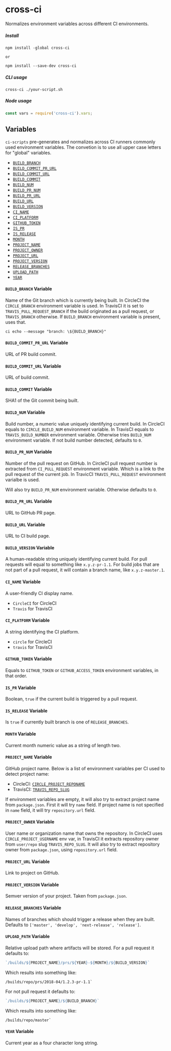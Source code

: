 # cross-ci

Normalizes environment variables across different CI environments.

##### Install

```
npm install -global cross-ci

or

npm install --save-dev cross-ci
```

##### CLI usage

```
cross-ci ./your-script.sh
```

##### Node usage

```js
const vars = require('cross-ci').vars;
```

## Variables

`ci-scripts` pre-generates and normalizes across CI runners commonly used environment variables.
The convetion is to use all upper case letters for "global" variables.

- [`BUILD_BRANCH`](#build_branch-variable)
- [`BUILD_COMMIT_PR_URL`](#build_commit_pr_url-variable)
- [`BUILD_COMMIT_URL`](#build_commit_url-variable)
- [`BUILD_COMMIT`](#build_commit-variable)
- [`BUILD_NUM`](#build_num-variable)
- [`BUILD_PR_NUM`](#build_pr_num-variable)
- [`BUILD_PR_URL`](#build_pr_url-variable)
- [`BUILD_URL`](#build_url-variable)
- [`BUILD_VERSION`](#build_version-variable)
- [`CI_NAME`](#ci_name-variable)
- [`CI_PLATFORM`](#ci_platform-variable)
- [`GITHUB_TOKEN`](#github_token-variable)
- [`IS_PR`](#is_pr-variable)
- [`IS_RELEASE`](#is_release-variable)
- [`MONTH`](#month-variable)
- [`PROJECT_NAME`](#project_name-variable)
- [`PROJECT_OWNER`](#project_owner-variable)
- [`PROJECT_URL`](#project_url-variable)
- [`PROJECT_VERSION`](#project_version-variable)
- [`RELEASE_BRANCHES`](#release_branches-variable)
- [`UPLOAD_PATH`](#upload_path-variable)
- [`YEAR`](#year-variable)






#### `BUILD_BRANCH` Variable



Name of the Git branch which is currently being built.
In CircleCI the `CIRCLE_BRANCH` environment variable is used.
In TravisCI it is set to `TRAVIS_PULL_REQUEST_BRANCH` if the build originated
as a pull request, or `TRAVIS_BRANCH` otherwise.
If `BUILD_BRANCH` environment variable is present, uses that.

```shell
ci echo --message "branch: \${BUILD_BRANCH}"
```



#### `BUILD_COMMIT_PR_URL` Variable

URL of PR build commit.



#### `BUILD_COMMIT_URL` Variable

URL of build commit.



#### `BUILD_COMMIT` Variable



SHA1 of the Git commit being built.



#### `BUILD_NUM` Variable

Build number, a numeric value uniquely identifying current build.
In CircleCI equals to `CIRCLE_BUILD_NUM` environment variable.
In TravisCI equals to `TRAVIS_BUILD_NUMBER` environment variable.
Otherwise tries `BUILD_NUM` environment variable.
If not build number detected, defaults to `0`.



#### `BUILD_PR_NUM` Variable

Number of the pull request on GitHub.
In CircleCI pull request number is extracted from `CI_PULL_REQUEST` environment variable.
Which is a link to the pull request of the current job.
In TravicCI `TRAVIS_PULL_REQUEST` environment varialbe is used.


Will also try `BUILD_PR_NUM` environment variable.
Otherwise defaults to `0`.



#### `BUILD_PR_URL` Variable

URL to GitHub PR page.



#### `BUILD_URL` Variable

URL to CI build page.



#### `BUILD_VERSION` Variable

A human-readable string uniquely identifying current build.
For pull requests will equal to something like `x.y.z-pr-1.1`.
For build jobs that are not part of a pull request,
it will contain a branch name, like `x.y.z-master.1`.



#### `CI_NAME` Variable

A user-friendly CI display name.

- `CircleCI` for CircleCI
- `Travis` for TravisCI



#### `CI_PLATFORM` Variable

A string identifying the CI platform.

- `circle` for CircleCI
- `travis` for TravisCI



#### `GITHUB_TOKEN` Variable

Equals to `GITHUB_TOKEN` or `GITHUB_ACCESS_TOKEN` environment variables, in that order.



#### `IS_PR` Variable

Boolean, `true` if the current build is triggered by a pull request.



#### `IS_RELEASE` Variable

Is `true` if currently built branch is one of `RELEASE_BRANCHES`.



#### `MONTH` Variable

Current month numeric value as a string of length two.



#### `PROJECT_NAME` Variable



GitHub project name. Below is a list of environment variables per CI used to
detect project name:

- CircleCI: [`CIRCLE_PROJECT_REPONAME`](https://circleci.com/docs/1.0/environment-variables/#build-details)
- TravisCI: [`TRAVIS_REPO_SLUG`](https://docs.travis-ci.com/user/environment-variables/)

If environment variables are empty, it will also try to extract
project name from `package.json`. First it will try `name` field.
If project name is not specified in `name` field, it will
try `repository.url` field.



#### `PROJECT_OWNER` Variable



User name or organization name that owns the repository. In CircleCI uses
`CIRCLE_PROJECT_USERNAME` env var, in TravisCI it extracts repository
owner from `user/repo` slug `TRAVIS_REPO_SLUG`. It will also try to extract
repository owner from `package.json`, using `repository.url` field.



#### `PROJECT_URL` Variable

Link to project on GitHub.



#### `PROJECT_VERSION` Variable

Semver version of your project. Taken from `package.json`.



#### `RELEASE_BRANCHES` Variable

Names of branches which should trigger a release when they are built.
Defaults to `['master', 'develop', 'next-release', 'release']`.



#### `UPLOAD_PATH` Variable

Relative upload path where artifacts will be stored.
For a pull request it defaults to:

```js
`/builds/${PROJECT_NAME}/prs/${YEAR}-${MONTH}/${BUILD_VERSION}`
```

Which results into something like:

```
/builds/repo/prs/2018-04/1.2.3-pr-1.1`
```
For not pull request it defaults to:

```js
`/builds/${PROJECT_NAME}/${BUILD_BRANCH}`
```

Which results into something like:

```
/builds/repo/master`
```



#### `YEAR` Variable

Current year as a four character long string.





